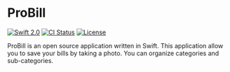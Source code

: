 # ProBill
[![Swift 2.0](https://img.shields.io/badge/Swift-2.0-orange.svg?style=flat)](https://developer.apple.com/swift/)
[![CI Status](https://travis-ci.org/YMonnier/ProBill.svg?branch=master)](https://travis-ci.org/YMonnier/ProBill)
[![License](https://img.shields.io/cocoapods/l/Ouroboros.svg?style=flat)](https://github.com/YMonnier/ProBill/blob/master/LICENSE)

ProBill is an open source application written in Swift. This application allow you to save your bills by taking a photo.
You can organize categories and sub-categories.

